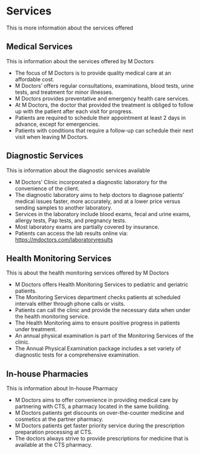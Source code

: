 # Services

This is more information about the services offered

## Medical Services

This is information about the services offered by M Doctors

- The focus of M Doctors is to provide quality medical care at an affordable cost.
- M Doctors’ offers regular consultations, examinations, blood tests, urine tests, and treatment for minor illnesses.
- M Doctors provides preventative and emergency health care services.
- At M Doctors, the doctor that provided the treatment is obliged to follow up with the patient after each visit for progress.
- Patients are required to schedule their appointment at least 2 days in advance, except for emergencies.
- Patients with conditions that require a follow-up can schedule their next visit when leaving M Doctors.

## Diagnostic Services

This is information about the diagnostic services available

- M Doctors’ Clinic incorporated a diagnostic laboratory for the convenience of the client.
- The diagnostic laboratory aims to help doctors to diagnose patients’ medical issues faster, more accurately, and at a lower price versus sending samples to another laboratory.
- Services in the laboratory include blood exams, fecal and urine exams, allergy tests, Pap tests, and pregnancy tests.
- Most laboratory exams are partially covered by insurance.
- Patients can access the lab results online via: https://mdoctors.com/laboratoryresults

## Health Monitoring Services

This is about the health monitoring services offered by M Doctors

- M Doctors offers Health Monitoring Services to pediatric and geriatric patients.
- The Monitoring Services department checks patients at scheduled intervals either through phone calls or visits.
- Patients can call the clinic and provide the necessary data when under the health monitoring service.
- The Health Monitoring aims to ensure positive progress in patients under treatment.
- An annual physical examination is part of the Monitoring Services of the clinic.
- The Annual Physical Examination package includes a set variety of diagnostic tests for a comprehensive examination.

## In-house Pharmacies

This is information about In-house Pharmacy

- M Doctors aims to offer convenience in providing medical care by partnering with CTS, a pharmacy located in the same building.
- M Doctors patients get discounts on over-the-counter medicine and cosmetics at the partner pharmacy.
- M Doctors patients get faster priority service during the prescription preparation processing at CTS.
- The doctors always strive to provide prescriptions for medicine that is available at the CTS pharmacy.
